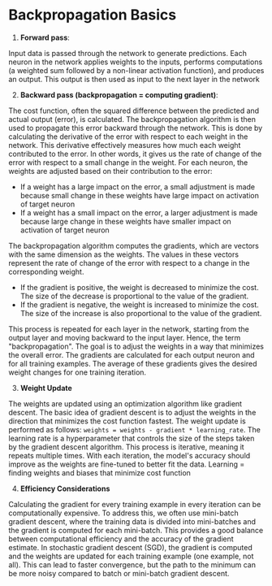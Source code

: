 # Backpropagation Basics

1. **Forward pass**:

Input data is passed through the network to generate predictions. Each neuron in the network applies weights to the inputs, performs computations (a weighted sum followed by a non-linear activation function), and produces an output. This output is then used as input to the next layer in the network

2. **Backward pass (backpropagation = computing gradient)**: 

The cost function, often the squared difference between the predicted and actual output (error), is calculated. The backpropagation algorithm is then used to propagate this error backward through the network. This is done by calculating the derivative of the error with respect to each weight in the network. This derivative effectively measures how much each weight contributed to the error. In other words, it gives us the rate of change of the error with respect to a small change in the weight. For each neuron, the weights are adjusted based on their contribution to the error:

- If a weight has a large impact on the error, a small adjustment is made because small change in these weights have large impact on activation of target neuron
- If a weight has a small impact on the error, a larger adjustment is made because large change in these weights have smaller impact on activation of target neuron

The backpropagation algorithm computes the gradients, which are vectors with the same dimension as the weights. The values in these vectors represent the rate of change of the error with respect to a change in the corresponding weight.

- If the gradient is positive, the weight is decreased to minimize the cost. The size of the decrease is proportional to the value of the gradient.
- If the gradient is negative, the weight is increased to minimize the cost. The size of the increase is also proportional to the value of the gradient.

This process is repeated for each layer in the network, starting from the output layer and moving backward to the input layer. Hence, the term "backpropagation". The goal is to adjust the weights in a way that minimizes the overall error. The gradients are calculated for each output neuron and for all training examples. The average of these gradients gives the desired weight changes for one training iteration.

3. **Weight Update**

The weights are updated using an optimization algorithm like gradient descent. The basic idea of gradient descent is to adjust the weights in the direction that minimizes the cost function fastest. The weight update is performed as follows: `weights = weights - gradient * learning_rate`. The learning rate is a hyperparameter that controls the size of the steps taken by the gradient descent algorithm. This process is iterative, meaning it repeats multiple times. With each iteration, the model's accuracy should improve as the weights are fine-tuned to better fit the data. Learning = finding weights and biases that minimize cost function

4. **Efficiency Considerations**

Calculating the gradient for every training example in every iteration can be computationally expensive. To address this, we often use mini-batch gradient descent, where the training data is divided into mini-batches and the gradient is computed for each mini-batch. This provides a good balance between computational efficiency and the accuracy of the gradient estimate. In stochastic gradient descent (SGD), the gradient is computed and the weights are updated for each training example (one example, not all). This can lead to faster convergence, but the path to the minimum can be more noisy compared to batch or mini-batch gradient descent.